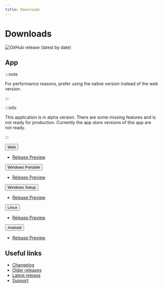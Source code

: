 ```yaml
---
title: Downloads
---
```


# Downloads

![GitHub release (latest by date)](https://img.shields.io/github/v/release/LinwoodCloud/butterfly?style=for-the-badge)

## App

:::note

For performance reasons, prefer using the native version instead of the web version.

:::

:::info

This application is in alpha version. There are some missing features and is not ready for production.
Currently the app store versions of this app are not ready.

:::

<div className="row margin-bottom--lg">
<div className="dropdown dropdown--hoverable">
  <button className="button button--outline button--primary">Web</button>
  <ul className="dropdown__menu">
    <li>
      <a className="dropdown__link" href="https://butterfly.linwood.dev">
        Release
      </a>
      <a className="dropdown__link" href="https://preview.butterfly.linwood.dev">
        Preview
      </a>
    </li>
  </ul>
</div>
<div className="dropdown dropdown--hoverable">
  <button className="button button--outline button--info">Windows Portable</button>
  <ul className="dropdown__menu">
    <li>
      <a className="dropdown__link" href="https://github.com/LinwoodCloud/butterfly/releases/download/stable/windows.zip">
        Release
      </a>
      <a className="dropdown__link" href="https://github.com/LinwoodCloud/butterfly/releases/download/nightly/windows.zip">
        Preview
      </a>
    </li>
  </ul>
</div>
<div className="dropdown dropdown--hoverable">
  <button className="button button--outline button--info">Windows Setup</button>
  <ul className="dropdown__menu">
    <li>
      <a className="dropdown__link" href="https://github.com/LinwoodCloud/butterfly/releases/download/stable/Butterfly-Setup.exe">
        Release
      </a>
      <a className="dropdown__link" href="https://github.com/LinwoodCloud/butterfly/releases/download/nightly/Butterfly-Setup.exe">
        Preview
      </a>
    </li>
  </ul>
</div>
<div className="dropdown dropdown--hoverable">
  <button className="button button--outline button--info">Linux</button>
  <ul className="dropdown__menu">
    <li>
      <a className="dropdown__link" href="https://github.com/LinwoodCloud/butterfly/releases/download/stable/linux.zip">
        Release
      </a>
      <a className="dropdown__link" href="https://github.com/LinwoodCloud/butterfly/releases/download/nightly/linux.zip">
        Preview
      </a>
    </li>
  </ul>
</div>
<div className="dropdown dropdown--hoverable">
  <button className="button button--outline button--warning">Android</button>
  <ul className="dropdown__menu">
    <li>
      <a className="dropdown__link" href="https://github.com/LinwoodCloud/butterfly/releases/download/stable/app-release.apk">
        Release
      </a>
      <a className="dropdown__link" href="https://github.com/LinwoodCloud/butterfly/releases/download/nightly/app-release.apk">
        Preview
      </a>
    </li>
  </ul>
</div>
</div>

## Useful links

- [Changelog](changelog)
- [Older releases](https://github.com/LinwoodCloud/butterfly/releases)
- [Latest release](https://github.com/LinwoodCloud/butterfly/releases/latest)
- [Support](https://discord.linwood.dev)